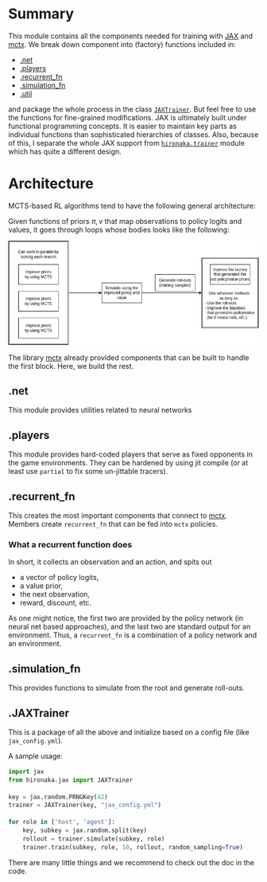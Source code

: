 # Summary

This module contains all the components needed for training with [JAX](https://github.com/google/jax)
and [mctx](https://github.com/deepmind/mctx).
We break down component into (factory) functions included in:

- [.net](net.py)
- [.players](players.py)
- [.recurrent_fn](recurrent_fn.py)
- [.simulation_fn](simulation_fn.py)
- [.util](util.py)

and package the whole process in the class [`JAXTrainer`](jax_trainer.py). But feel free to use the functions for
fine-grained modifications.
JAX is ultimately built under functional programming concepts. It is easier to maintain key parts as individual
functions than sophisticated hierarchies of classes.
Also, because of this, I separate the whole JAX support from [`hironaka.trainer`](../trainer) module which has quite a
different design.

# Architecture

MCTS-based RL algorithms tend to have the following general architecture:

Given functions of priors $\pi, v$ that map observations to policy logits and values, it goes through loops whose bodies
looks like the following:

![architect](img/MCTS.png)

The library [mctx](https://github.com/deepmind/mctx) already provided components that can be built to handle the first
block. Here, we build the rest.

## .net

This module provides utilities related to neural networks

## .players

This module provides hard-coded players that serve as fixed opponents in the game environments. They can be hardened by
using jit compile (or at least use `partial` to fix some un-jittable tracers).

## .recurrent_fn

This creates the most important components that connect to [mctx](https://github.com/deepmind/mctx). Members
create `recurrent_fn` that can be fed into `mctx` policies.

### What a recurrent function does

In short, it collects an observation and an action, and spits out

- a vector of policy logits,
- a value prior,
- the next observation,
- reward, discount, etc.

As one might notice, the first two are provided by the policy network (in neural net based approaches), and the last two
are standard output for an environment. Thus, a `recurrent_fn` is a combination of a policy network and an environment.

## .simulation_fn

This provides functions to simulate from the root and generate roll-outs.

## .JAXTrainer

This is a package of all the above and initialize based on a config file (like `jax_config.yml`).

A sample usage:

```python
import jax
from hironaka.jax import JAXTrainer

key = jax.random.PRNGKey(42)
trainer = JAXTrainer(key, "jax_config.yml")

for role in ['host', 'agent']:
    key, subkey = jax.random.split(key)
    rollout = trainer.simulate(subkey, role)
    trainer.train(subkey, role, 10, rollout, random_sampling=True)
```

There are many little things and we recommend to check out the doc in the code. 